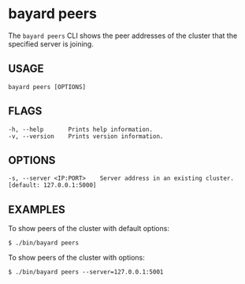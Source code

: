 # bayard peers

The `bayard peers` CLI shows the peer addresses of the cluster that the specified server is joining.

## USAGE

    bayard peers [OPTIONS]

## FLAGS

    -h, --help       Prints help information.
    -v, --version    Prints version information.

## OPTIONS

    -s, --server <IP:PORT>    Server address in an existing cluster. [default: 127.0.0.1:5000]

## EXAMPLES

To show peers of the cluster with default options:

```text
$ ./bin/bayard peers
```

To show peers of the cluster with options:

```text
$ ./bin/bayard peers --server=127.0.0.1:5001
```

